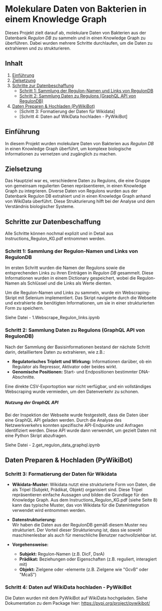 # Molekulare Daten von Bakterien in einem Knowledge Graph

Dieses Projekt zielt darauf ab, molekulare Daten von Bakterien aus der Datenbank *Regulon DB* zu sammeln und in einen Knowledge Graph zu überführen. Dabei wurden mehrere Schritte durchlaufen, um die Daten zu extrahieren und zu strukturieren.

## Inhalt

1. [Einführung](#einführung)
2. [Zielsetzung](#zielsetzung)
3. [Schritte zur Datenbeschaffung](#schritte-zur-datenbeschaffung)
   - [Schritt 1: Sammlung der Regulon-Namen und Links von RegulonDB](#schritt-1-sammlung-der-regulon-namen-und-links-von-regulondb)
   - [Schritt 2: Sammlung Daten zu Regulons (GraphQL API von RegulonDB)](#schritt-2-sammlung-daten-zu-regulons-graphql-api-von-regulondb)
4. [Daten Preparen & Hochladen (PyWikiBot)](#daten-preparen--hochladen-pywikibot)
   - [Schritt 3: Formatierung der Daten für Wikidata]
   - [Schritt 4: Daten auf WikiData hochladen - PyWikiBot]

## Einführung

In diesem Projekt wurden molekulare Daten von Bakterien aus *Regulon DB* in einen Knowledge Graph überführt, um komplexe biologische Informationen zu vernetzen und zugänglich zu machen.

## Zielsetzung

Das Hauptziel war es, verschiedene Daten zu Regulons, die eine Gruppe von gemeinsam regulierten Genen repräsentieren, in einen Knowledge Graph zu integrieren. Diverse Daten von Regulons wurden aus der Datenbank Regulon DB extrahiert und in einen Knowledge Graph anhand von WikiData überführt.
Diese Strukturierung hilft bei der Analyse und dem Verständnis biologischer Systeme.

## Schritte zur Datenbeschaffung
Alle Schritte können nochmal explizit und in Detail aus Instructions_Regulon_KG.pdf entnommen werden.

### Schritt 1: Sammlung der Regulon-Namen und Links von RegulonDB 

Im ersten Schritt wurden die Namen der Regulons sowie die entsprechenden Links zu ihren Einträgen in *Regulon DB* gesammelt. Diese Informationen wurden in einem Dictionary gespeichert, wobei die Regulon-Namen als Schlüssel und die Links als Werte dienten.

Um die Regulon-Namen und Links zu sammeln, wurde ein Webscraping-Skript mit Selenium implementiert. Das Skript navigierte durch die Webseite und extrahierte die benötigten Informationen, um sie in einer strukturierten Form zu speichern.

Siehe Datei - 1.Webscrape_Regulon_links.ipynb

### Schritt 2: Sammlung Daten zu Regulons (GraphQL API von RegulonDB) 

Nach der Sammlung der Basisinformationen bestand der nächste Schritt darin, detailliertere Daten zu extrahieren, wie z.B.:
- **Regulatorisches Triplett und Wirkung:** Informationen darüber, ob ein Regulator als Repressor, Aktivator oder beides wirkt.
- **Genomische Positionen:** Start- und Endpositionen bestimmter DNA-Abschnitte.

Eine direkte CSV-Exportoption war nicht verfügbar, und ein vollständiges Webscraping wurde vermieden, um den Datenverkehr zu schonen.

##### Nutzung der GraphQL API

Bei der Inspektion der Webseite wurde festgestellt, dass die Daten über eine GraphQL API geladen werden. Durch die Analyse des Netzwerkverkehrs konnten spezifische API-Endpunkte und Anfragen identifiziert werden. Diese API wurde dann verwendet, um gezielt Daten mit eine Python Skript abzufragen.

Siehe Datei - 2.get_regulon_data_graphql.ipynb

## Daten Preparen & Hochladen (PyWikiBot)

### Schritt 3: Formatierung der Daten für Wikidata

- **Wikidata-Muster:**
Wikidata nutzt eine strukturierte Form von Daten, die als Tripel (Subjekt, Prädikat, Objekt) organisiert sind. Diese Tripel repräsentieren einfache Aussagen und bilden die Grundlage für den Knowledge Graph.
Aus dem Instructions_Regulon_KG.pdf (siehe Seite 8) kann das typische Muster, das von Wikidata für die Datenintegration verwendet wird entnommen werden.

- **Datenstrukturierung:**  
  Wir haben die Daten aus der RegulonDB gemäß diesem Muster neu strukturiert. Der Vorteil dieser Strukturierung ist, dass sie sowohl maschinenlesbar als auch für menschliche Benutzer nachvollziehbar ist.

- **Vorgehensweise:**  
  - **Subjekt:** Regulon-Namen (z.B. DicF, DsrA)  
  - **Prädikat:** Beziehungen oder Eigenschaften (z.B. reguliert, interagiert mit)  
  - **Objekt:** Zielgene oder -elemente (z.B. Zielgene wie "GcvB" oder "McaS")  


### Schritt 4: Daten auf WikiData hochladen - PyWikiBot

Die Daten wurden mit dem PyWikiBot auf WikiData hochgeladen.
Siehe Dokumentation zu dem Package hier:  https://pypi.org/project/pywikibot/

